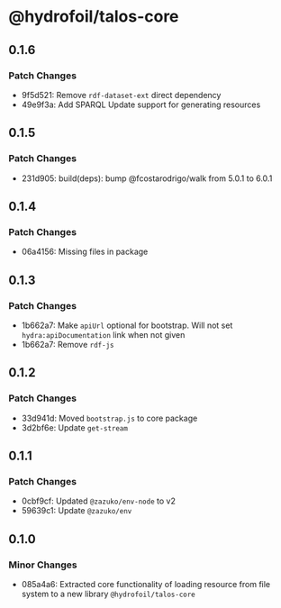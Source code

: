 # @hydrofoil/talos-core

## 0.1.6

### Patch Changes

- 9f5d521: Remove `rdf-dataset-ext` direct dependency
- 49e9f3a: Add SPARQL Update support for generating resources

## 0.1.5

### Patch Changes

- 231d905: build(deps): bump @fcostarodrigo/walk from 5.0.1 to 6.0.1

## 0.1.4

### Patch Changes

- 06a4156: Missing files in package

## 0.1.3

### Patch Changes

- 1b662a7: Make `apiUrl` optional for bootstrap. Will not set `hydra:apiDocumentation` link when not given
- 1b662a7: Remove `rdf-js`

## 0.1.2

### Patch Changes

- 33d941d: Moved `bootstrap.js` to core package
- 3d2bf6e: Update `get-stream`

## 0.1.1

### Patch Changes

- 0cbf9cf: Updated `@zazuko/env-node` to v2
- 59639c1: Update `@zazuko/env`

## 0.1.0

### Minor Changes

- 085a4a6: Extracted core functionality of loading resource from file system to a new library `@hydrofoil/talos-core`
